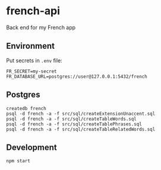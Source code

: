 # french-api
Back end for my French app

## Environment
Put secrets in `.env` file:
```
FR_SECRET=my-secret
FR_DATABASE_URL=postgres://user@127.0.0.1:5432/french
```

## Postgres
```
createdb french
psql -d french -a -f src/sql/createExtensionUnaccent.sql
psql -d french -a -f src/sql/createTableWords.sql
psql -d french -a -f src/sql/createTablePhrases.sql
psql -d french -a -f src/sql/createTableRelatedWords.sql
```

## Development
```
npm start
```
